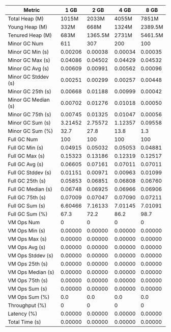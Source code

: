 | Metric | 1 GB | 2 GB | 4 GB | 8 GB |
|------|----|----|----|----|
| Total Heap (M) | 1015M | 2033M | 4055M | 7851M |
| Young Heap (M) | 332M | 668M | 1324M | 2389.5M |
| Tenured Heap (M) | 683M | 1365.5M | 2731M | 5461.5M |
| Minor GC Num | 611 | 307 | 200 | 100 |
| Minor GC Min (s) | 0.00206 | 0.00038 | 0.00034 | 0.00035 |
| Minor GC Max (s) | 0.04086 | 0.04502 | 0.04429 | 0.04532 |
| Minor GC Avg (s) | 0.00609 | 0.00991 | 0.00562 | 0.00096 |
| Minor GC Stddev (s) | 0.00251 | 0.00299 | 0.00257 | 0.00448 |
| Minor GC 25th (s) | 0.00668 | 0.01188 | 0.00999 | 0.00042 |
| Minor GC Median (s) | 0.00702 | 0.01276 | 0.01018 | 0.00050 |
| Minor GC 75th (s) | 0.00745 | 0.01325 | 0.01047 | 0.00056 |
| Minor GC Sum (s) | 3.21452 | 2.75572 | 1.12357 | 0.09558 |
| Minor GC Sum (%) | 32.7 | 27.8 | 13.8 | 1.3 |
| Full GC Num | 100 | 100 | 100 | 100 |
| Full GC Min (s) | 0.04915 | 0.05032 | 0.05053 | 0.04881 |
| Full GC Max (s) | 0.15323 | 0.13186 | 0.12319 | 0.12517 |
| Full GC Avg (s) | 0.06605 | 0.07161 | 0.07011 | 0.07011 |
| Full GC Stddev (s) | 0.01151 | 0.00971 | 0.00963 | 0.01099 |
| Full GC 25th (s) | 0.05853 | 0.06851 | 0.06808 | 0.06760 |
| Full GC Median (s) | 0.06748 | 0.06925 | 0.06966 | 0.06906 |
| Full GC 75th (s) | 0.07009 | 0.07047 | 0.07090 | 0.07211 |
| Full GC Sum (s) | 6.60466 | 7.16133 | 7.01145 | 7.01091 |
| Full GC Sum (%) | 67.3 | 72.2 | 86.2 | 98.7 |
| VM Ops Num | 0 | 0 | 0 | 0 |
| VM Ops Min (s) | 0.00000 | 0.00000 | 0.00000 | 0.00000 |
| VM Ops Max (s) | 0.00000 | 0.00000 | 0.00000 | 0.00000 |
| VM Ops Avg (s) | 0.00000 | 0.00000 | 0.00000 | 0.00000 |
| VM Ops Stddev (s) | 0.00000 | 0.00000 | 0.00000 | 0.00000 |
| VM Ops 25th (s) | 0.00000 | 0.00000 | 0.00000 | 0.00000 |
| VM Ops Median (s) | 0.00000 | 0.00000 | 0.00000 | 0.00000 |
| VM Ops 75th (s) | 0.00000 | 0.00000 | 0.00000 | 0.00000 |
| VM Ops Sum (s) | 0.00000 | 0.00000 | 0.00000 | 0.00000 |
| VM Ops Sum (%) | 0.0 | 0.0 | 0.0 | 0.0 |
| Throughput (%) | 0 | 0 | 0 | 0 |
| Latency (%) | 0.00000 | 0.00000 | 0.00000 | 0.00000 |
| Total Time (s) | 0.00000 | 0.00000 | 0.00000 | 0.00000 |
